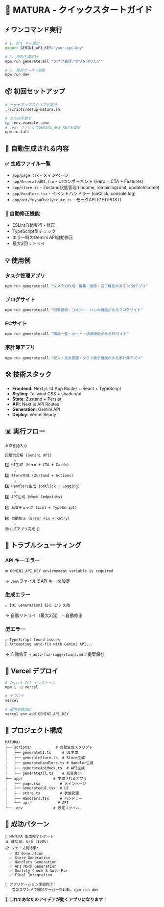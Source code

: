 # 🚀 MATURA - クイックスタートガイド

## ⚡ ワンコマンド実行

```bash
# 1. API キー設定
export GEMINI_API_KEY="your-api-key"

# 2. 自動生成実行
npm run generate:all "タスク管理アプリを作りたい"

# 3. 開発サーバー起動
npm run dev
```

## 📦 初回セットアップ

```bash
# セットアップスクリプト実行
./scripts/setup-matura.sh

# または手動で
cp .env.example .env
# .env ファイルでGEMINI_API_KEYを設定
npm install
```

## 🎯 自動生成される内容

### ✅ 生成ファイル一覧
- `app/page.tsx` - メインページ
- `app/GeneratedUI.tsx` - UIコンポーネント (Hero + CTA + Features)
- `app/store.ts` - Zustand状態管理 (income, remainingLimit, updateIncome)
- `app/Handlers.tsx` - イベントハンドラー (onClick, console.log)
- `app/api/fuyouCheck/route.ts` - モックAPI (GET/POST)

### 🔧 自動修正機能
- ESLint自動実行・修正
- TypeScript型チェック
- エラー時のGemini API自動修正
- 最大3回リトライ

## 💡 使用例

### タスク管理アプリ
```bash
npm run generate:all "タスクの作成・編集・削除・完了機能があるTodoアプリ"
```

### ブログサイト  
```bash
npm run generate:all "記事投稿・コメント・いいね機能があるブログサイト"
```

### ECサイト
```bash
npm run generate:all "商品一覧・カート・決済機能があるECサイト"
```

### 家計簿アプリ
```bash
npm run generate:all "収入・支出管理・グラフ表示機能がある家計簿アプリ"
```

## 🛠️ 技術スタック

- **Frontend**: Next.js 14 App Router + React + TypeScript
- **Styling**: Tailwind CSS + shadcn/ui
- **State**: Zustand + Persist
- **API**: Next.js API Routes
- **Generation**: Gemini API
- **Deploy**: Vercel Ready

## 📊 実行フロー

```
自然言語入力
    ↓
段階的分解 (Gemini API)
    ↓
1️⃣ UI生成 (Hero + CTA + Cards)
    ↓  
2️⃣ Store生成 (Zustand + Actions)
    ↓
3️⃣ Handlers生成 (onClick + Logging)
    ↓
4️⃣ API生成 (Mock Endpoints)
    ↓
5️⃣ 品質チェック (Lint + TypeScript)
    ↓
6️⃣ 自動修正 (Error Fix + Retry)
    ↓
動くUIアプリ完成 🎉
```

## 🚨 トラブルシューティング

### API キーエラー
```bash
❌ GEMINI_API_KEY environment variable is required
```
→ `.env`ファイルでAPI キーを設定

### 生成エラー
```bash
⚠️ [UI Generation] 試行 1/3 失敗
```
→ 自動リトライ（最大3回） + 自動修正

### 型エラー  
```bash
⚠️ TypeScript found issues
🔧 Attempting auto-fix with Gemini API...
```
→ 自動修正 + `auto-fix-suggestions.md`に提案保存

## 🚀 Vercel デプロイ

```bash
# Vercel CLI インストール
npm i -g vercel

# デプロイ
vercel

# 環境変数設定
vercel env add GEMINI_API_KEY
```

## 📁 プロジェクト構成

```
MATURA/
├── scripts/           # 自動生成スクリプト
│   ├── generateUI.ts     # UI生成
│   ├── generateStore.ts  # Store生成  
│   ├── generateHandlers.ts # Handler生成
│   ├── generateApiMock.ts  # API生成
│   └── generateAll.ts    # 統合実行
├── app/              # 生成されるアプリ
│   ├── page.tsx         # メインページ
│   ├── GeneratedUI.tsx  # UI
│   ├── store.ts         # 状態管理
│   ├── Handlers.tsx     # ハンドラー
│   └── api/            # API
└── .env              # 設定ファイル
```

## 🎉 成功パターン

```
🚀 MATURA 生成完了レポート
📊 成功率: 6/6 (100%)
📋 フェーズ別結果:
  ✅ UI Generation
  ✅ Store Generation  
  ✅ Handlers Generation
  ✅ API Mock Generation
  ✅ Quality Check & Auto-Fix
  ✅ Final Integration

🚀 アプリケーション準備完了!
   次のコマンドで開発サーバーを起動: npm run dev
```

**🎯 これであなたのアイデアが動くアプリになります！**